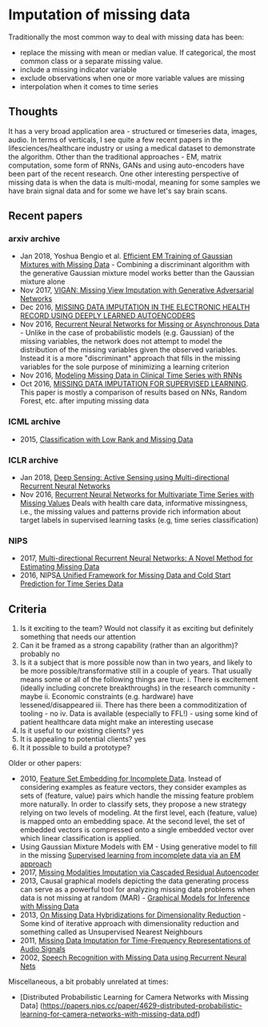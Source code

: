 # Imputation of missing data

Traditionally the most common way to deal with missing data has been:
- replace the missing with mean or median value. If categorical, the most common class or a separate missing value.
- include a missing indicator variable
- exclude observations when one or more variable values are missing
- interpolation when it comes to time series

## Thoughts
It has a very broad application area - structured or timeseries data, images, audio. In terms of verticals, I see quite a few recent papers in the lifesciences/healthcare industry or using a medical dataset to demonstrate the algorithm. Other than the traditional approaches - EM, matrix computation, some form of RNNs, GANs and using auto-encoders have been part of the recent research. One other interesting perspective of missing data is when the data is multi-modal, meaning for some samples we have brain signal data and for some we have let's say brain scans.

## Recent papers
### arxiv archive
- Jan 2018, Yoshua Bengio et al. [Efficient EM Training of Gaussian Mixtures with Missing Data](https://arxiv.org/pdf/1209.0521.pdf) - Combining a discriminant algorithm with the generative Gaussian mixture model works better than the Gaussian mixture alone
- Nov 2017, [VIGAN: Missing View Imputation with Generative Adversarial Networks](https://arxiv.org/pdf/1708.06724.pdf)
- Dec 2016, [MISSING DATA IMPUTATION IN THE ELECTRONIC HEALTH RECORD USING DEEPLY LEARNED AUTOENCODERS](https://www.ncbi.nlm.nih.gov/pmc/articles/PMC5144587/)
- Nov 2016, [Recurrent Neural Networks for Missing or Asynchronous Data](https://arxiv.org/pdf/1606.01865.pdf) - Unlike in the case of probabilistic models (e.g. Gaussian) of the missing variables, the network does not attempt to model the distribution of the missing variables given the observed variables. Instead it is a more "discriminant" approach that fills in the missing variables for the sole purpose of minimizing a learning criterion
- Nov 2016, [Modeling Missing Data in Clinical Time Series with RNNs](https://arxiv.org/pdf/1606.04130.pdf)
- Oct 2016, [MISSING DATA IMPUTATION FOR SUPERVISED LEARNING](https://arxiv.org/pdf/1610.09075.pdf). This paper is mostly a comparison of results based on NNs, Random Forest, etc. after imputing missing data 

### ICML archive
- 2015, [Classification with Low Rank and Missing Data](http://proceedings.mlr.press/v37/hazan15.pdf)

### ICLR archive
- Jan 2018, [Deep Sensing: Active Sensing using Multi-directional Recurrent Neural Networks](https://openreview.net/pdf?id=r1SnX5xCb)
- Nov 2016, [Recurrent Neural Networks for Multivariate Time Series with Missing Values](https://openreview.net/pdf?id=BJC8LF9ex)
Deals with health care data, informative missingness, i.e., the missing values and patterns provide rich information about target labels in supervised learning tasks (e.g, time series classification)

### NIPS
- 2017, [Multi-directional Recurrent Neural Networks: A Novel Method for Estimating Missing Data](http://roseyu.com/time-series-workshop/submissions/TSW2017_paper_12.pdf)
- 2016, NIPS[A Unified Framework for Missing Data and Cold Start Prediction for Time Series Data](https://chrisdxie.github.io/papers/NIPS_TS_Workshop_Cold_Start.pdf)


## Criteria
1. Is it exciting to the team? Would not classify it as exciting but definitely something that needs our attention
2. Can it be framed as a strong capability (rather than an algorithm)? probably no
3. Is it a subject that is more possible now than in two years, and likely to be more possible/transformative still in a couple of years. That usually means some or all of the following things are true:
  i. There is excitement (ideally including concrete breakthroughs) in the research community - maybe
  ii. Economic constraints (e.g. hardware) have lessened/disappeared
  iii. There has there been a commoditization of tooling - no
  iv. Data is available (especially to FFL!) - using some kind of patient healthcare data might make an interesting usecase
4. Is it useful to our existing clients? yes
5. It is appealing to potential clients? yes
6. It it possible to build a prototype? 

Older or other papers:
- 2010, [Feature Set Embedding for Incomplete Data](https://papers.nips.cc/paper/4047-feature-set-embedding-for-incomplete-data.pdf). Instead of considering examples as feature vectors, they consider examples as sets of (feature, value) pairs which handle the missing feature problem more naturally. In order to classify sets, they propose a new strategy relying on two levels of modeling. At the first level, each (feature, value) is mapped onto an embedding space. At the second level, the set of embedded vectors is compressed onto a single embedded vector over which linear classification is applied.
- Using Gaussian Mixture Models with EM - Using generative model to fill in the missing
[Supervised learning from incomplete data via an EM approach](http://papers.nips.cc/paper/767-supervised-learning-from-incomplete-data-via-an-em-approach.pdf)
-  2017, [Missing Modalities Imputation via Cascaded Residual Autoencoder](http://cvlab.cse.msu.edu/pdfs/Tran_Liu_Zhou_Jin_CVPR2017.pdf)
- 2013, Causal graphical models depicting the data generating process can serve as a powerful tool for analyzing missing data problems when data is not missing at random (MAR) - [Graphical Models for Inference with Missing Data](https://papers.nips.cc/paper/4899-graphical-models-for-inference-with-missing-data.pdf)
- 2013, [On Missing Data Hybridizations for Dimensionality Reduction](https://link.springer.com/chapter/10.1007/978-3-642-38516-2_15) - Some kind of iterative approach with dimensionality reduction and something called as Unsupervised Nearest Neighbours
- 2011, [Missing Data Imputation for Time-Frequency Representations of Audio Signals](http://paris.cs.illinois.edu/pubs/smaragdis-jsps10.pdf)
- 2002, [Speech Recognition with Missing Data using Recurrent Neural Nets](http://citeseerx.ist.psu.edu/viewdoc/download?doi=10.1.1.72.6699&rep=rep1&type=ps)

Miscellaneous, a bit probably unrelated at times:
- [Distributed Probabilistic Learning for Camera Networks with Missing Data] (https://papers.nips.cc/paper/4629-distributed-probabilistic-learning-for-camera-networks-with-missing-data.pdf)
